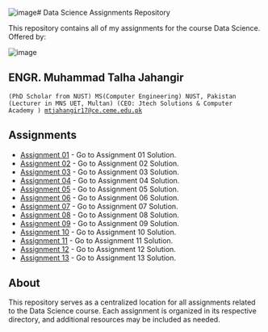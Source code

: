 ![image](https://github.com/user-attachments/assets/9a28ecc2-a144-483e-8c38-6b7d2c3fe05a)# Data Science Assignments Repository

This repository contains all of my assignments for the course Data Science. Offered by: 

              		    
![image](https://github.com/user-attachments/assets/19a7e6ff-51f9-4e3b-9954-7f56fd09731b)

## ENGR. Muhammad Talha Jahangir
  <code>(PhD Scholar from NUST)
  MS(Computer Engineering) NUST, Pakistan
  (Lecturer in MNS UET, Multan)
  (CEO: Jtech Solutions & Computer Academy )
  mtjahangir17@ce.ceme.edu.pk</code>

## Assignments

- [Assignment 01](/Assignment%2001%20Solution) - Go to Assignment 01 Solution.
- [Assignment 02](/Assignment%2002%20Solution) - Go to Assignment 02 Solution.
- [Assignment 03](/Assignment%2003%20Solution) - Go to Assignment 03 Solution.
- [Assignment 04](/Assignment%2004%20Solution) - Go to Assignment 04 Solution.
- [Assignment 05](/Assignment%2005%20Solution) - Go to Assignment 05 Solution.
- [Assignment 06](/Assignment%2006%20Solution) - Go to Assignment 06 Solution.
- [Assignment 07](/Assignment%2007%20Solution) - Go to Assignment 07 Solution.
- [Assignment 08](/Assignment%2008%20Solution) - Go to Assignment 08 Solution.
- [Assignment 09](/Assignment%2009%20Solution) - Go to Assignment 09 Solution.
- [Assignment 10](/Assignment%2010%20Solution) - Go to Assignment 10 Solution.
- [Assignment 11](/Assignment%2011%20Solution) - Go to Assignment 11 Solution.
- [Assignment 12](/Assignment%2012%20Solution) - Go to Assignment 12 Solution.
- [Assignment 13](/Assignment%2013%20Solution) - Go to Assignment 13 Solution.
  
  




## About

This repository serves as a centralized location for all assignments related to the Data Science course. Each assignment is organized in its respective directory, and additional resources may be included as needed.

